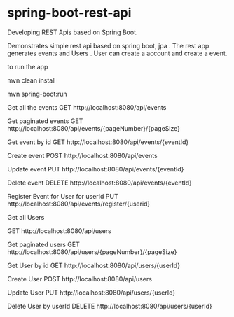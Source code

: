 # spring-boot-rest-api
Developing REST Apis based on Spring Boot.

Demonstrates simple rest api based on spring boot, jpa . The rest app generates events and Users .
User can create a account and create a event.

to run the app

mvn clean install

mvn spring-boot:run

Get all the events
GET http://localhost:8080/api/events

Get paginated events
GET http://localhost:8080/api/events/{pageNumber}/{pageSize}

Get event by id
GET http://localhost:8080/api/events/{eventId}

Create event
POST http://localhost:8080/api/events

Update event
PUT http://localhost:8080/api/events/{eventId}

Delete event
DELETE http://localhost:8080/api/events/{eventId}

Register Event for User for userId
PUT http://localhost:8080/api/events/register/{userid} 

Get all Users

GET http://localhost:8080/api/users

Get paginated users
GET http://localhost:8080/api/users/{pageNumber}/{pageSize}

Get User by id
GET http://localhost:8080/api/users/{userId}

Create User
POST http://localhost:8080/api/users

Update User
PUT http://localhost:8080/api/users/{userId}

Delete User by userId
DELETE http://localhost:8080/api/users/{userId}








